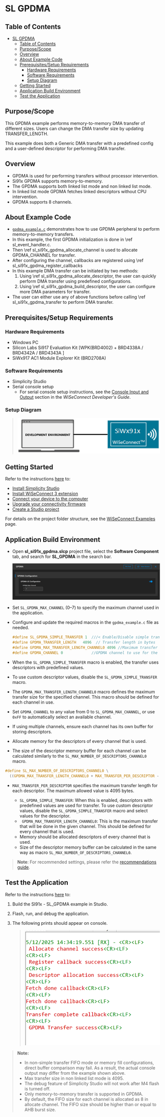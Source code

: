# SL GPDMA

## Table of Contents

- [SL GPDMA](#sl-gpdma)
  - [Table of Contents](#table-of-contents)
  - [Purpose/Scope](#purposescope)
  - [Overview](#overview)
  - [About Example Code](#about-example-code)
  - [Prerequisites/Setup Requirements](#prerequisitessetup-requirements)
    - [Hardware Requirements](#hardware-requirements)
    - [Software Requirements](#software-requirements)
    - [Setup Diagram](#setup-diagram)
  - [Getting Started](#getting-started)
  - [Application Build Environment](#application-build-environment)
  - [Test the Application](#test-the-application)

## Purpose/Scope

This GPDMA example performs memory-to-memory DMA transfer of different sizes. Users can change the DMA transfer size by updating TRANSFER_LENGTH.

This example does both a Generic DMA transfer with a predefined config and a user-defined descriptor for performing DMA transfer.

## Overview

- GPDMA is used for performing transfers without processor intervention.
- Si91x GPDMA supports memory-to-memory.
- The GPDMA supports both linked list mode and non linked list mode.
- In linked list mode GPDMA fetches linked descriptors without CPU intervention.
- GPDMA supports 8 channels.

## About Example Code

- [`gpdma_example.c`](https://github.com/SiliconLabs/wiseconnect/blob/master/examples/si91x_soc/peripheral/sl_si91x_gpdma/gpdma_example.c) demonstrates how to use GPDMA peripheral to perform memory-to-memory transfers.
- In this example, the first GPDMA initialization is done in \ref sl_event_handler.c.
- Then \ref sl_si91x_gpdma_allocate_channel is used to allocate GPDMA_CHANNEL for transfer.
- After configuring the channel, callbacks are registered using \ref sl_si91x_gpdma_register_callbacks
- In this example DMA transfer can be initiated by two methods:
  1. Using \ref sl_si91x_gpdma_allocate_descriptor, the user can quickly perform DMA transfer using predefined configurations.
  2. Using \ref sl_si91x_gpdma_build_descriptor, the user can configure more DMA parameters for transfer.
- The user can either use any of above functions before calling \ref sl_si91x_gpdma_transfer to perform DMA transfer.

## Prerequisites/Setup Requirements

### Hardware Requirements

- Windows PC
- Silicon Labs Si917 Evaluation Kit [WPK(BRD4002) + BRD4338A / BRD4342A / BRD4343A ]
- SiWx917 AC1 Module Explorer Kit (BRD2708A)

### Software Requirements

- Simplicity Studio
- Serial console setup
  - For serial console setup instructions, see the [Console Input and Output](https://docs.silabs.com/wiseconnect/latest/wiseconnect-developers-guide-developing-for-silabs-hosts/#console-input-and-output) section in the *WiSeConnect Developer's Guide*.

### Setup Diagram

> ![Figure:setupdiagram ](resources/readme/setupdiagram.png)

## Getting Started

Refer to the instructions [here](https://docs.silabs.com/wiseconnect/latest/wiseconnect-getting-started/) to:

- [Install Simplicity Studio](https://docs.silabs.com/wiseconnect/latest/wiseconnect-developers-guide-developing-for-silabs-hosts/#install-simplicity-studio)
- [Install WiSeConnect 3 extension](https://docs.silabs.com/wiseconnect/latest/wiseconnect-developers-guide-developing-for-silabs-hosts/#install-the-wi-se-connect-3-extension)
- [Connect your device to the computer](https://docs.silabs.com/wiseconnect/latest/wiseconnect-developers-guide-developing-for-silabs-hosts/#connect-si-wx91x-to-computer)
- [Upgrade your connectivity firmware](https://docs.silabs.com/wiseconnect/latest/wiseconnect-developers-guide-developing-for-silabs-hosts/#update-si-wx91x-connectivity-firmware)
- [Create a Studio project](https://docs.silabs.com/wiseconnect/latest/wiseconnect-developers-guide-developing-for-silabs-hosts/#create-a-project)

For details on the project folder structure, see the [WiSeConnect Examples](https://docs.silabs.com/wiseconnect/latest/wiseconnect-examples/#example-folder-structure) page.

## Application Build Environment

- Open **sl_si91x_gpdma.slcp** project file, select the **Software Component** tab, and search for **SL_GPDMA** in the search bar.

  ![Figure: result](resources/uc_screen/ucScreenGPDMA.png)

- Set `SL_GPDMA_MAX_CHANNEL` (0–7) to specify the maximum channel used in the application.
- Configure and update the required macros in the `gpdma_example.c` file as needed.

    ```C
    #define SL_GPDMA_SIMPLE_TRANSFER 1  ///< Enable/Disable simple transfer
    #define GPDMA_TRANSFER_LENGTH   4096  // Transfer length in bytes
    #define GPDMA_MAX_TRANSFER_LENGTH_CHANNEL0 4096 //Maximum transfer size per channel
    #define GPDMA_CHANNEL 0             //GPDMA channel to use for the transfer.
    ```  
- When the `SL_GPDMA_SIMPLE_TRANSFER` macro is enabled, the transfer uses descriptors with predefined values.
- To use custom descriptor values, disable the `SL_GPDMA_SIMPLE_TRANSFER` macro.
- The `GPDMA_MAX_TRANSFER_LENGTH_CHANNEL0` macro defines the maximum transfer size for the specified channel. This macro should be defined for each channel in use.
- Set `GPDMA_CHANNEL` to any value from 0 to `SL_GPDMA_MAX_CHANNEL`, or use `0xFF` to automatically select an available channel.
- If using multiple channels, ensure each channel has its own buffer for storing descriptors.
- Allocate memory for the descriptors of every channel that is used.
- The size of the descriptor memory buffer for each channel can be calculated similarly to the `SL_MAX_NUMBER_OF_DESCRIPTORS_CHANNEL0` macro.
```C
#define SL_MAX_NUMBER_OF_DESCRIPTORS_CHANNEL0 \
  ((GPDMA_MAX_TRANSFER_LENGTH_CHANNEL0 + MAX_TRANSFER_PER_DESCRIPTOR - 1) / MAX_TRANSFER_PER_DESCRIPTOR)
```
- `MAX_TRANSFER_PER_DESCRIPTOR` specifies the maximum transfer length for each descriptor. The maximum allowed value is 4095 bytes.

   - `SL_GPDMA_SIMPLE_TRANSFER`: When this is enabled, descriptors with predefined values are used for transfer. To use custom descriptor values, disable the  `SL_GPDMA_SIMPLE_TRANSFER` macro and select values for the descriptor.
   - ` GPDMA_MAX_TRANSFER_LENGTH_CHANNEL0`: This is the maximum transfer that will be done in the given channel. This should be defined for every channel that is used.
   - Memory should be allocated descriptors of every channel that is used.
   - Size of the descriptor memory buffer can be calculated in the same way as macro `SL_MAX_NUMBER_OF_DESCRIPTORS_CHANNEL0`.

> **Note**: For recommended settings, please refer the [recommendations guide](https://docs.silabs.com/wiseconnect/latest/wiseconnect-developers-guide-prog-recommended-settings/).

## Test the Application

Refer to the instructions [here](https://docs.silabs.com/wiseconnect/latest/wiseconnect-getting-started/) to:

1. Build the SI91x - SL_GPDMA example in Studio.
2. Flash, run, and debug the application.
3. The following prints should appear on console.

   > ![Figure: result](resources/readme/outputConsoleI_GPDMA.png)

> **Note:**
>
> - In non-simple transfer FIFO mode or memory fill configurations, direct buffer comparison may fail. As a result, the actual console output may differ from the example shown above.
> - Max transfer size in non linked list mode is 4095.
> - The debug feature of Simplicity Studio will not work after M4 flash is turned off.
> - Only memory-to-memory transfer is supported in GPDMA.
> - By default, the FIFO size for each channel is allocated as 8 in allocate channel. The FIFO size should be higher than or equal to AHB burst size.

